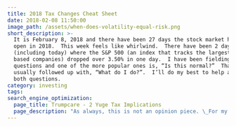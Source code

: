 ```yaml
---
title: 2018 Tax Changes Cheat Sheet
date: 2018-02-08 11:50:00
image_path: /assets/when-does-volatility-equal-risk.png
short_description: >-
  It is February 8, 2018 and there have been 27 days the stock market has been
  open in 2018.  This week feels like whirlwind.  There have been 2 days
  (including today) where the S&P 500 (an index that tracks the largest 500 U.S.
  based companies) dropped over 3.50% in one day.  I have been fielding a lot of
  questions and one of the more popular ones is, “Is this normal?”  That is
  usually followed up with, “What do I do?”.  I’ll do my best to help answer
  both questions.
category: investing
tags:
search_engine_optimization:
  page_title: Trumpcare - 2 Yuge Tax Implications
  page_description: "As always, this is not an opinion piece. \_For my full stance on the Better Care Act (BCRA) you'll have to wait for my exclusive Rachel Maddow interview airing soon. \_For now, we can look at the tax implications if the current BCRA is passed through the senate."
---
```

